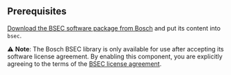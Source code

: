 ## Prerequisites

[Download the BSEC software package from Bosch](https://www.bosch-sensortec.com/software-tools/software/bsec/)
and put its content into `bsec`.

⚠️ **Note**: The Bosch BSEC library is only available for use after accepting its software license agreement. By enabling this component, you are explicitly agreeing to the terms of the [BSEC license agreement](https://www.bosch-sensortec.com/media/boschsensortec/downloads/bsec/2017-07-17_clickthrough_license_terms_environmentalib_sw_clean.pdf).

